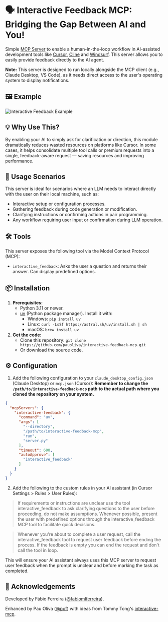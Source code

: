 # 🗣️ Interactive Feedback MCP: Bridging the Gap Between AI and You!

Simple [MCP Server](https://modelcontextprotocol.io/) to enable a human-in-the-loop workflow in AI-assisted development tools like [Cursor](https://www.cursor.com), [Cline](https://cline.bot) and [Windsurf](https://windsurf.com). This server allows you to easily provide feedback directly to the AI agent.

 **Note:** This server is designed to run locally alongside the MCP client (e.g., Claude Desktop, VS Code), as it needs direct access to the user's operating system to display notifications.

## 🖼️ Example

![Interactive Feedback Example](https://raw.githubusercontent.com/poliva/interactive-feedback-mcp/refs/heads/main/.github/example.png)

## 💡 Why Use This?
By enabling your AI to simply ask for clarification or direction, this module dramatically reduces wasted resources on platforms like Cursor. In some cases, it helps consolidate multiple tool calls or premium requests into a single, feedback-aware request — saving resources and improving performance.

## 🚀 Usage Scenarios

This server is ideal for scenarios where an LLM needs to interact directly with the user on their local machine, such as:

- Interactive setup or configuration processes.
- Gathering feedback during code generation or modification.
- Clarifying instructions or confirming actions in pair programming.
- Any workflow requiring user input or confirmation during LLM operation.

## 🛠️ Tools

This server exposes the following tool via the Model Context Protocol (MCP):

- `interactive_feedback`: Asks the user a question and returns their answer. Can display predefined options.

## 📦 Installation

1.  **Prerequisites:**
    *   Python 3.11 or newer.
    *   [uv](https://github.com/astral-sh/uv) (Python package manager). Install it with:
        *   Windows: `pip install uv`
        *   Linux: `curl -LsSf https://astral.sh/uv/install.sh | sh`
        *   macOS: `brew install uv`
2.  **Get the code:**
    *   Clone this repository:
        `git clone https://github.com/pauoliva/interactive-feedback-mcp.git`
    *   Or download the source code.

## ⚙️ Configuration

1. Add the following configuration to your `claude_desktop_config.json` (Claude Desktop) or `mcp.json` (Cursor):
**Remember to change the `/path/to/interactive-feedback-mcp` path to the actual path where you cloned the repository on your system.**
```json
{
  "mcpServers": {
    "interactive-feedback": {
      "command": "uv",
      "args": [
        "--directory",
        "/path/to/interactive-feedback-mcp",
        "run",
        "server.py"
      ],
      "timeout": 600,
      "autoApprove": [
        "interactive_feedback"
      ]
    }
  }
}
```
2. Add the following to the custom rules in your AI assistant (in Cursor Settings > Rules > User Rules):

> If requirements or instructions are unclear use the tool interactive_feedback to ask clarifying questions to the user before proceeding, do not make assumptions. Whenever possible, present the user with predefined options through the interactive_feedback MCP tool to facilitate quick decisions.

> Whenever you're about to complete a user request, call the interactive_feedback tool to request user feedback before ending the process. If the feedback is empty you can end the request and don't call the tool in loop.

This will ensure your AI assistant always uses this MCP server to request user feedback when the prompt is unclear and before marking the task as completed.

## 🙏 Acknowledgements

Developed by Fábio Ferreira ([@fabiomlferreira](https://x.com/fabiomlferreira)).

Enhanced by Pau Oliva ([@pof](https://x.com/pof)) with ideas from Tommy Tong's [interactive-mcp](https://github.com/ttommyth/interactive-mcp).